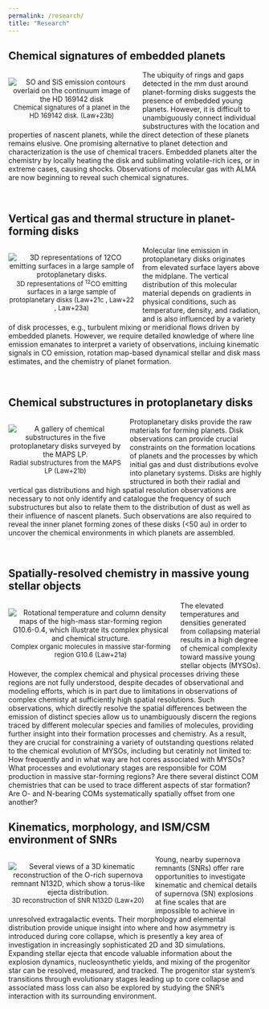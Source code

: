 ```yaml
---
permalink: /research/
title: "Research"
---
```


<!---## Locations of key files/directories

* Basic config options: _config.yml
* Top navigation bar config: _data/navigation.yml
* Single pages: _pages/
* Collections of pages are .md or .html files in:
  * _publications/
  * _portfolio/
  * _posts/
  * _teaching/
  * _talks/
* Footer: _includes/footer.html
* Static files (like PDFs): /files/
* Profile image (can set in _config.yml): images/profile.png -->

<style>
img {
  float: left;
}
</style>

<h2>Chemical signatures of embedded planets</h2>

<p style="text-align:center;max-width:50%;margin-right:15px;padding-bottom:-20px;display:block;float:left;vertical-align:top"><img src="https://claw-astro.github.io/images/HD169142.png" alt="SO and SiS emission contours overlaid on the continuum image of the HD 169142 disk" data-api-endpoint="https://claw-astro.github.io/images/HD169142.png" data-api-returntype="File" /><br /><span style="font-size: small;">Chemical signatures of a planet in the HD 169142 disk. (<a href="https://ui.adsabs.harvard.edu/abs/2023ApJ...952L..19L/abstract" style="text-decoration: none">Law+23b</a>)</span></p>

<!--- <p><img src="https://claw-astro.github.io/images/3D_12CO.png" alt="disk vertical structure" style="max-width:55%;margin-right:15px;">--->
<p> The ubiquity of rings and gaps detected in the mm dust around planet-forming disks suggests the presence of embedded young planets. However, it is difficult to unambiguously connect individual substructures with the location and properties of nascent planets, while the direct detection of these planets remains elusive. One promising alternative to planet detection and characterization is the use of chemical tracers. Embedded planets alter the chemistry by locally heating the disk and sublimating volatile-rich ices, or in extreme cases, causing shocks. Observations of molecular gas with ALMA are now beginning to reveal such chemical signatures.</p> <br>

<h2>Vertical gas and thermal structure in planet-forming disks</h2>

<p style="text-align:center;max-width:50%;margin-right:15px;padding-bottom:-20px;display:block;float:left;vertical-align:top"><img src="https://claw-astro.github.io/images/3D_12CO.png" alt="3D representations of 12CO emitting surfaces in a large sample of protoplanetary disks." data-api-endpoint="https://claw-astro.github.io/images/3D_12CO.png" data-api-returntype="File" /><br /><span style="font-size: small;">3D representations of <sup>12</sup>CO emitting surfaces in a large sample of protoplanetary disks (<a href="https://ui.adsabs.harvard.edu/abs/2021ApJS..257....4L/abstract" style="text-decoration: none">Law+21c </a>, <a href="https://ui.adsabs.harvard.edu/abs/2022ApJ...932..114L/abstract" style="text-decoration: none">Law+22 </a>, <a href="https://ui.adsabs.harvard.edu/abs/2023ApJ...948...60L/abstract" style="text-decoration: none">Law+23a</a>)</span></p>

<!--- <p><img src="https://claw-astro.github.io/images/3D_12CO.png" alt="disk vertical structure" style="max-width:55%;margin-right:15px;">--->
<p> Molecular line emission in protoplanetary disks originates from elevated surface layers above the midplane. The vertical distribution of this molecular material depends on gradients in physical conditions, such as temperature, density, and radiation, and is also influenced by a variety of disk processes, e.g., turbulent mixing or meridional flows driven by embedded planets. However, we require detailed knowledge of where line emission emanates to interpret a variety of observations, incluing kinematic signals in CO emission, rotation map-based dynamical stellar and disk mass estimates, and the chemistry of planet formation.</p> <br>
 
<h2>Chemical substructures in protoplanetary disks</h2>

<p style="text-align:center;max-width:45%;margin-right:15px;padding-bottom:-20px;display:block;float:left;vertical-align:top"><img src="https://claw-astro.github.io/images/gallerymaps.png" alt="A gallery of chemical substructures in the five protoplanetary disks surveyed by the MAPS LP." data-api-endpoint="https://claw-astro.github.io/images/gallerymaps.png" data-api-returntype="File" /><br /><span style="font-size: small;">Radial substructures from the MAPS LP (<a href="https://ui.adsabs.harvard.edu/abs/2021ApJS..257....3L/abstract" style="text-decoration: none">Law+21b</a>)</span></p>

<!--- <p><img src="https://claw-astro.github.io/images/gallerymaps.png" alt="disk chemical substructures" style="max-width:50%;margin-right:15px;">--->
<p> Protoplanetary disks provide the raw materials for forming planets. Disk observations can provide crucial constraints on the formation locations of planets and the processes by which initial gas and dust distributions evolve into planetary systems. Disks are highly structured in both their radial and vertical gas distributions and high spatial resolution observations are necessary to not only identify and catalogue the frequency of such substructures but also to relate them to the distribution of dust as well as their influence of nascent planets. Such observations are also required to reveal the inner planet forming zones of these disks (<50 au) in order to uncover the chemical environments in which planets are assembled.</p> <br>

 
 
 <h2>Spatially-resolved chemistry in massive young stellar objects</h2>

<p style="text-align:center;max-width:65%;margin-right:15px;padding-bottom:-20px;display:block;float:left;vertical-align:top"><img src="https://claw-astro.github.io/images/CH3OH_G10p6.png" alt="Rotational temperature and column density maps of the high-mass star-forming region G10.6-0.4, which illustrate its complex physical and chemical structure." data-api-endpoint="https://claw-astro.github.io/images/CH3OH_G10p6.png" data-api-returntype="File" /><br /><span style="font-size: small;">Complex organic molecules in massive star-forming region G10.6 (<a href="https://ui.adsabs.harvard.edu/abs/2021ApJ...909..214L/abstract" style="text-decoration: none">Law+21a</a>)</span></p>
<!--- <p><img src="https://claw-astro.github.io/images/G10p6_Ncol.png" alt="G10.6" style="max-width:75%;margin-right:15px;"><span style="font-size: small;">TYPE YOUR CAPTION HERE</span> --->
<p> The elevated temperatures and densities generated from collapsing material results in a high degree of chemical complexity toward massive young stellar objects (MYSOs). However, the complex chemical and physical processes driving these regions are not fully understood, despite decades of observational and modeling efforts, which is in part due to limitations in observations of complex chemisty at sufficiently high spatial resolutions. Such observations, which directly resolve the spatial differences between the emission of distinct species allow us to unambiguously discern the regions traced by different molecular species and families of molecules, providing further insight into their formation processes and chemistry. As a result, they are crucial for constraining a variety of outstanding questions related to the chemical evolution of MYSOs, including but ceratinly not limited to: How frequently and in what way are hot cores associated with MYSOs? What processes and evolutionary stages are responsible for COM production in massive star-forming regions? Are there several distinct COM chemistries that can be used to trace different aspects of star formation? Are O- and N-bearing COMs systematically spatially offset from one another?</p>



<h2>Kinematics, morphology, and ISM/CSM environment of SNRs</h2>

<p style="text-align:center;max-width:55%;margin-right:15px;padding-bottom:-20px;display:block;float:left;vertical-align:top"><img src="https://claw-astro.github.io/images/N132D_Reconstruction.png" alt="Several views of a 3D kinematic reconstruction of the O-rich supernova remnant N132D, which show a torus-like ejecta distribution." data-api-endpoint="https://claw-astro.github.io/images/N132D_Reconstruction.png" data-api-returntype="File" /><br /><span style="font-size: small;">3D reconstruction of SNR N132D (<a href="https://ui.adsabs.harvard.edu/abs/2020ApJ...894...73L/abstract" style="text-decoration: none">Law+20</a>)</span></p>

<!--- <p><img src="https://claw-astro.github.io/images/N132D_Reconstruction.png" alt="3D kinematic reconstruction of SNR N132D" style="max-width:60%;margin-right:15px;">--->
<p> Young, nearby supernova remnants (SNRs) offer rare opportunities to investigate kinematic and chemical details of supernova (SN) explosions at fine scales that are impossible to achieve in unresolved extragalactic events. Their morphology and elemental distribution provide unique insight into where and how asymmetry is introduced during core collapse, which is presently a key area of investigation in increasingly sophisticated 2D and 3D simulations. Expanding stellar ejecta that encode valuable information about the explosion dynamics, nucleosynthetic yields, and mixing of the progenitor star can be resolved, measured, and tracked. The progenitor star system’s transitions through evolutionary stages leading up to core collapse and associated mass loss can also be explored by studying the SNR’s interaction with its surrounding environment.</p>
